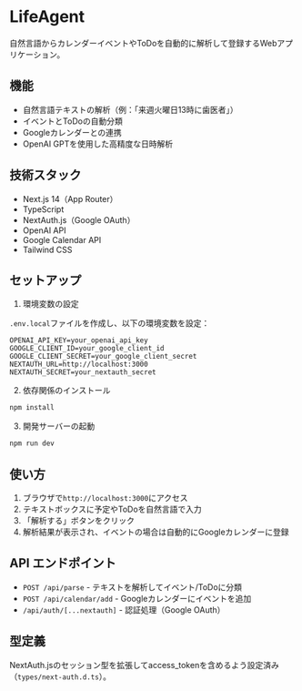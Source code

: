 # LifeAgent

自然言語からカレンダーイベントやToDoを自動的に解析して登録するWebアプリケーション。

## 機能

- 自然言語テキストの解析（例：「来週火曜日13時に歯医者」）
- イベントとToDoの自動分類
- Googleカレンダーとの連携
- OpenAI GPTを使用した高精度な日時解析

## 技術スタック

- Next.js 14（App Router）
- TypeScript
- NextAuth.js（Google OAuth）
- OpenAI API
- Google Calendar API
- Tailwind CSS

## セットアップ

1. 環境変数の設定

`.env.local`ファイルを作成し、以下の環境変数を設定：

```
OPENAI_API_KEY=your_openai_api_key
GOOGLE_CLIENT_ID=your_google_client_id
GOOGLE_CLIENT_SECRET=your_google_client_secret
NEXTAUTH_URL=http://localhost:3000
NEXTAUTH_SECRET=your_nextauth_secret
```

2. 依存関係のインストール

```bash
npm install
```

3. 開発サーバーの起動

```bash
npm run dev
```

## 使い方

1. ブラウザで`http://localhost:3000`にアクセス
2. テキストボックスに予定やToDoを自然言語で入力
3. 「解析する」ボタンをクリック
4. 解析結果が表示され、イベントの場合は自動的にGoogleカレンダーに登録

## API エンドポイント

- `POST /api/parse` - テキストを解析してイベント/ToDoに分類
- `POST /api/calendar/add` - Googleカレンダーにイベントを追加
- `/api/auth/[...nextauth]` - 認証処理（Google OAuth）

## 型定義

NextAuth.jsのセッション型を拡張してaccess_tokenを含めるよう設定済み（`types/next-auth.d.ts`）。